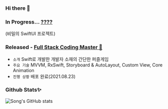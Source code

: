 ### Hi there 👋

### In Progress... [????]()
(비밀의 SwiftUI 프로젝트)


### Released - [Full Stack Coding Master 🤖](https://github.com/SinsaStation/FullStackCodingBot)
- `소개` Swift로 개발한 개발자 소재의 간단한 퍼즐게임
- `주요 기술` MVVM, RxSwift, Storyboard & AutoLayout, Custom View, Core Animation
- `진행 상황` 배포 완료(2021.08.23)


### Github Stats✨

![Song's GitHub stats](https://github-readme-stats.vercel.app/api?username=eeeesong&count_private=true&show_icons=false&theme=cobalt)

<!--
**eeeesong/eeeesong** is a ✨ _special_ ✨ repository because its `README.md` (this file) appears on your GitHub profile.

Here are some ideas to get you started:

- 🔭 I’m currently working on ...
- 🌱 I’m currently learning ...
- 👯 I’m looking to collaborate on ...
- 🤔 I’m looking for help with ...
- 💬 Ask me about ...
- 📫 How to reach me: ...
- 😄 Pronouns: ...
- ⚡ Fun fact: ...
-->
